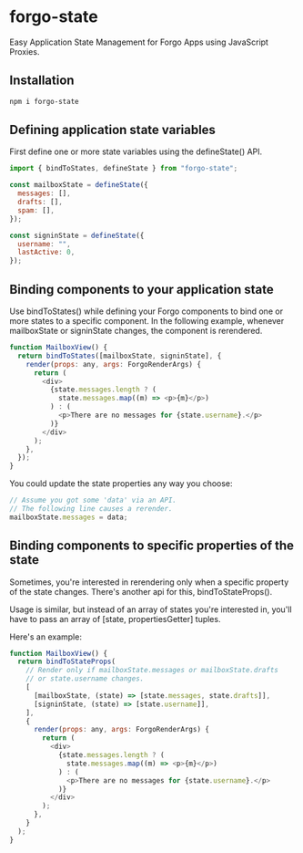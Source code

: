 # forgo-state

Easy Application State Management for Forgo Apps using JavaScript Proxies.

## Installation

```sh
npm i forgo-state
```

## Defining application state variables

First define one or more state variables using the defineState() API.

```js
import { bindToStates, defineState } from "forgo-state";

const mailboxState = defineState({
  messages: [],
  drafts: [],
  spam: [],
});

const signinState = defineState({
  username: "",
  lastActive: 0,
});
```

## Binding components to your application state

Use bindToStates() while defining your Forgo components to bind one or more states to a specific component. In the following example, whenever mailboxState or signinState changes, the component is rerendered.

```js
function MailboxView() {
  return bindToStates([mailboxState, signinState], {
    render(props: any, args: ForgoRenderArgs) {
      return (
        <div>
          {state.messages.length ? (
            state.messages.map((m) => <p>{m}</p>)
          ) : (
            <p>There are no messages for {state.username}.</p>
          )}
        </div>
      );
    },
  });
}
```

You could update the state properties any way you choose:

```js
// Assume you got some 'data' via an API.
// The following line causes a rerender.
mailboxState.messages = data;
```

## Binding components to specific properties of the state

Sometimes, you're interested in rerendering only when a specific property of the state changes. There's another api for this, bindToStateProps().

Usage is similar, but instead of an array of states you're interested in, you'll have to pass an array of [state, propertiesGetter] tuples.

Here's an example:

```js
function MailboxView() {
  return bindToStateProps(
    // Render only if mailboxState.messages or mailboxState.drafts
    // or state.username changes.
    [
      [mailboxState, (state) => [state.messages, state.drafts]],
      [signinState, (state) => [state.username]],
    ],
    {
      render(props: any, args: ForgoRenderArgs) {
        return (
          <div>
            {state.messages.length ? (
              state.messages.map((m) => <p>{m}</p>)
            ) : (
              <p>There are no messages for {state.username}.</p>
            )}
          </div>
        );
      },
    }
  );
}
```

